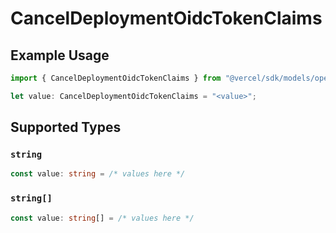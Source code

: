 # CancelDeploymentOidcTokenClaims

## Example Usage

```typescript
import { CancelDeploymentOidcTokenClaims } from "@vercel/sdk/models/operations/canceldeployment.js";

let value: CancelDeploymentOidcTokenClaims = "<value>";
```

## Supported Types

### `string`

```typescript
const value: string = /* values here */
```

### `string[]`

```typescript
const value: string[] = /* values here */
```

